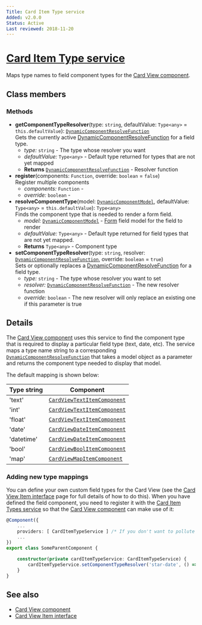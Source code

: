 ```yaml
---
Title: Card Item Type service
Added: v2.0.0
Status: Active
Last reviewed: 2018-11-20
---
```


# [Card Item Type service](lib/core/src/lib/card-view/services/card-item-types.service.ts "Defined in card-item-types.service.ts")

Maps type names to field component types for the [Card View component](../components/card-view.component.md).

## Class members

### Methods

-   **getComponentTypeResolver**(type: `string`, defaultValue: `Type<any>` = `this.defaultValue`): [`DynamicComponentResolveFunction`](lib/core/src/lib/services/dynamic-component-mapper.service.ts)<br/>
    Gets the currently active [DynamicComponentResolveFunction](lib/core/src/lib/services/dynamic-component-mapper.service.ts) for a field type.
    -   _type:_ `string`  - The type whose resolver you want
    -   _defaultValue:_ `Type<any>`  - Default type returned for types that are not yet mapped
    -   **Returns** [`DynamicComponentResolveFunction`](lib/core/src/lib/services/dynamic-component-mapper.service.ts) - Resolver function
-   **register**(components: `Function`, override: `boolean` = `false`)<br/>
    Register multiple components
    -   _components:_ `Function`  - 
    -   _override:_ `boolean`  - 
-   **resolveComponentType**(model: [`DynamicComponentModel`](lib/core/src/lib/services/dynamic-component-mapper.service.ts), defaultValue: `Type<any>` = `this.defaultValue`): `Type<any>`<br/>
    Finds the component type that is needed to render a form field.
    -   _model:_ [`DynamicComponentModel`](lib/core/src/lib/services/dynamic-component-mapper.service.ts)  - [Form](../../../lib/process-services/src/lib/task-list/models/form.model.ts) field model for the field to render
    -   _defaultValue:_ `Type<any>`  - Default type returned for field types that are not yet mapped.
    -   **Returns** `Type<any>` - Component type
-   **setComponentTypeResolver**(type: `string`, resolver: [`DynamicComponentResolveFunction`](lib/core/src/lib/services/dynamic-component-mapper.service.ts), override: `boolean` = `true`)<br/>
    Sets or optionally replaces a [DynamicComponentResolveFunction](lib/core/src/lib/services/dynamic-component-mapper.service.ts) for a field type.
    -   _type:_ `string`  - The type whose resolver you want to set
    -   _resolver:_ [`DynamicComponentResolveFunction`](lib/core/src/lib/services/dynamic-component-mapper.service.ts)  - The new resolver function
    -   _override:_ `boolean`  - The new resolver will only replace an existing one if this parameter is true

## Details

The [Card View component](../components/card-view.component.md) uses this service to find the component
type that is required to display a particular field type (text, date, etc). The service
maps a type name string to a corresponding [`DynamicComponentResolveFunction`](lib/core/src/lib/services/dynamic-component-mapper.service.ts) that takes a
model object as a parameter and returns the component type needed to display that model.

The default mapping is shown below:

| Type string | Component |
| ----------- | --------- |
| 'text' | [`CardViewTextItemComponent`](lib/core/src/lib/card-view/components/card-view-textitem/card-view-textitem.component.ts) |
| 'int' | [`CardViewTextItemComponent`](lib/core/src/lib/card-view/components/card-view-textitem/card-view-textitem.component.ts) |
| 'float' | [`CardViewTextItemComponent`](lib/core/src/lib/card-view/components/card-view-textitem/card-view-textitem.component.ts) |
| 'date' | [`CardViewDateItemComponent`](lib/core/src/lib/card-view/components/card-view-dateitem/card-view-dateitem.component.ts) |
| 'datetime' | [`CardViewDateItemComponent`](lib/core/src/lib/card-view/components/card-view-dateitem/card-view-dateitem.component.ts) |
| 'bool' | [`CardViewBoolItemComponent`](lib/core/src/lib/card-view/components/card-view-boolitem/card-view-boolitem.component.ts) |
| 'map' | [`CardViewMapItemComponent`](lib/core/src/lib/card-view/components/card-view-mapitem/card-view-mapitem.component.ts) |

### Adding new type mappings

You can define your own custom field types for the Card View (see the
[Card View Item interface](../interfaces/card-view-item.interface.md) page for full details of how to do this).
When you have defined the field component, you need to register it with the [Card Item Types service](lib/core/src/lib/card-view/services/card-item-types.service.ts)
so that the [Card View component](../components/card-view.component.md) can make use of it:

```ts
@Component({
    ...
    providers: [ CardItemTypeService ] /* If you don't want to pollute the main instance of the CardItemTypeService service */
    ...
})
export class SomeParentComponent {

    constructor(private cardItemTypeService: CardItemTypeService) {
        cardItemTypeService.setComponentTypeResolver('star-date', () => CardViewStarDateItemComponent);
    }
}
```

## See also

-   [Card View component](../components/card-view.component.md)
-   [Card View Item interface](../interfaces/card-view-item.interface.md)
